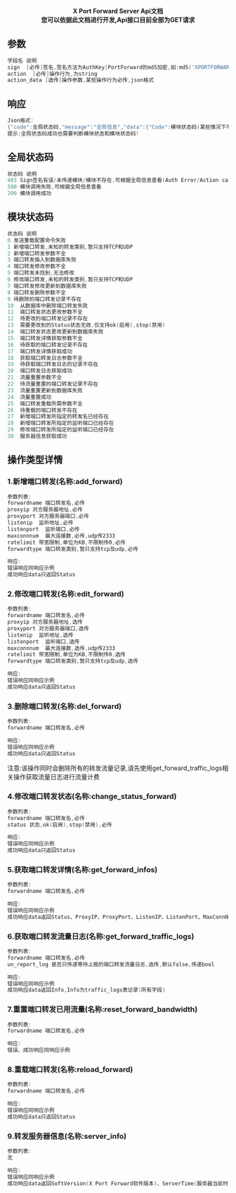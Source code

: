 <p align="center">
<b>X Port Forward Server Api文档</b><br>
<b>您可以依据此文档进行开发,Api接口目前全部为GET请求</b>
</p>

## 参数

``` powershell
字段名 说明
sign  [必传]签名,签名方法为AuthKey|PortForward的md5加密,如:md5('XPORTFORWARD|PortForward')
action  [必传]操作行为,为string
action_data [选传]操作参数,某些操作行为必传,json格式
```

## 响应

``` powershell
Json格式:
{"code":全局状态码,"message":"全局信息","data":{"Code":模块状态码(某些情况下不会含有),"Message":"模块返回信息(某些情况下不会含有)","Status":"模块状态,分为Success和error,主要判断",...(额外信息)}
提示:全局状态码成功也需要判断模块状态和模块状态码!
```

## 全局状态码

``` powershell
状态码 说明
403 Sign签名有误/未传递模块/模块不存在,可根据全局信息查看(Auth Error/Action cannot be empty/Action Not Found)
500 模块调用失败,可根据全局信息查看
200 模块调用成功
```

## 模块状态码

``` powershell
状态码 说明
0 发送重载配置命令失败
1 新增端口转发,未知的转发类别,暂只支持TCP和UDP
2 新增端口转发参数不全
3 端口转发插入到数据库失败
4 端口转发修改参数不全
5 端口转发未找到,无法修改
6 修改端口转发,未知的转发类别,暂只支持TCP和UDP
7 端口转发修改更新到数据库失败
8 端口转发删除参数不全
9 待删除的端口转发记录不存在
10  从数据库中删除端口转发失败
11  端口转发状态更改参数不全
12  待更改的端口转发记录不存在
13  需要更改到的Status状态无效,仅支持ok(启用),stop(禁用)
14  端口转发状态更改更新到数据库失败
15  端口转发详情获取参数不全
16  待获取的端口转发记录不存在
17  端口转发详情获取成功
18  获取端口转发日志参数不全
19  待获取端口转发日志的记录不存在
20  端口转发日志获取成功
21  流量重置参数不全
22  待流量重置的端口转发记录不存在
23  流量重置更新到数据库失败
24  流量重置成功
25  端口转发重载所需参数不全
26  待重载的端口转发不存在
27  新增端口转发所指定的转发名已经存在
28  新增端口转发所指定的监听端口已经存在
29  修改端口转发所指定的监听端口已经存在
30  服务器信息获取成功
```

## 操作类型详情

### 1.新增端口转发(名称:add_forward)
``` powershell
参数列表:
forwardname 端口转发名,必传
proxyip 对方服务器地址,必传
proxyport 对方服务器端口,必传
listenip  监听地址,必传
listenport  监听端口,必传
maxconnnum  最大连接数,必传,udp传2333
ratelimit 带宽限制,单位为KB,不限制传0,必传
forwardtype 端口转发类别,暂只支持tcp及udp,必传

响应:
错误响应同响应示例
成功响应data只返回Status
```

### 2.修改端口转发(名称:edit_forward)
``` powershell
参数列表:
forwardname 端口转发名,必传
proxyip 对方服务器地址,选传
proxyport 对方服务器端口,选传
listenip  监听地址,选传
listenport  监听端口,选传
maxconnnum  最大连接数,选传,udp传2333
ratelimit 带宽限制,单位为KB,不限制传0,选传
forwardtype 端口转发类别,暂只支持tcp及udp,选传

响应:
错误响应同响应示例
成功响应data只返回Status
```

### 3.删除端口转发(名称:del_forward)
``` powershell
参数列表:
forwardname 端口转发名,必传

响应:
错误响应同响应示例
成功响应data只返回Status
```
注意:该操作同时会删除所有的转发流量记录,请先使用get_forward_traffic_logs相关操作获取流量日志进行流量计费

### 4.修改端口转发状态(名称:change_status_forward)
``` powershell
参数列表:
forwardname 端口转发名,必传
status 状态,ok(启用),stop(禁用),必传

响应:
错误响应同响应示例
成功响应data只返回Status
```

### 5.获取端口转发详情(名称:get_forward_infos)
``` powershell
参数列表:
forwardname 端口转发名,必传

响应:
错误响应同响应示例
成功响应data返回Status、ProxyIP、ProxyPort、ListenIP、ListenPort、MaxConnNum、RateLimit、ForwardType、UsedBandwidth
```

### 6.获取端口转发流量日志(名称:get_forward_traffic_logs)
``` powershell
参数列表:
forwardname 端口转发名,必传
un_report_log 是否只传递等待上报的端口转发流量日志,选传,默认false,传递bool

响应:
错误响应同响应示例
成功响应data返回Info,Info为traffic_logs表记录(所有字段)
```

### 7.重置端口转发已用流量(名称:reset_forward_bandwidth)
``` powershell
参数列表:
forwardname 端口转发名,必传

响应:
错误、成功响应同响应示例
```

### 8.重载端口转发(名称:reload_forward)
``` powershell
参数列表:
forwardname 端口转发名,必传

响应:
错误响应同响应示例
成功响应data只返回Status
```

### 9.转发服务器信息(名称:server_info)
``` powershell
参数列表:
无

响应:
错误响应同响应示例
成功响应data返回SoftVersion(X Port Forward软件版本)、ServerTime(服务器当前时间)、Author(X Port Forward作者,硬编码为Flyqie)
```
